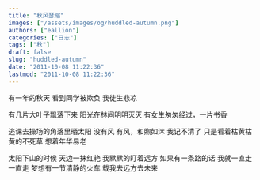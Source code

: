 ```yaml
---
title: "秋风瑟缩"
images: ["/assets/images/og/huddled-autumn.png"]
authors: ["eallion"]
categories: ["日志"]
tags: ["秋"]
draft: false
slug: "huddled-autumn"
date: "2011-10-08 11:22:36"
lastmod: "2011-10-08 11:22:36"
---
```


有一年的秋天
看到同学被欺负
我徒生悲凉

有几片大叶子飘落下来
阳光在林间明明灭灭
有女生匆匆经过，一片书香

逃课去操场的角落里晒太阳
没有风
有风，和煦如沐
我记不清了
只是看着枯黄枯黄的不死草
想着年华易老

太阳下山的时候
天边一抹红艳
我默默的盯着远方
如果有一条路的话
我就一直走一直走
梦想有一节清静的火车
载我去远方去未来
